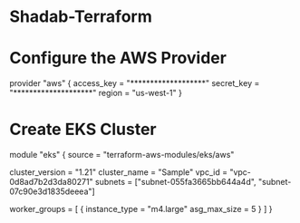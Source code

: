 # Shadab-Terraform

# Configure the AWS Provider
provider "aws" {
access_key = "*******************"
secret_key = "********************"
region = "us-west-1"
}

# Create EKS Cluster
 
module "eks" {
  source          = "terraform-aws-modules/eks/aws"

  cluster_version = "1.21"
  cluster_name    = "Sample"
  vpc_id          = "vpc-0d8ad7b2d3da80271"
  subnets         = ["subnet-055fa3665bb644a4d", "subnet-07c90e3d1835deeea"]

  worker_groups = [
    {
      instance_type = "m4.large"
      asg_max_size  = 5
    }
  ]
}
